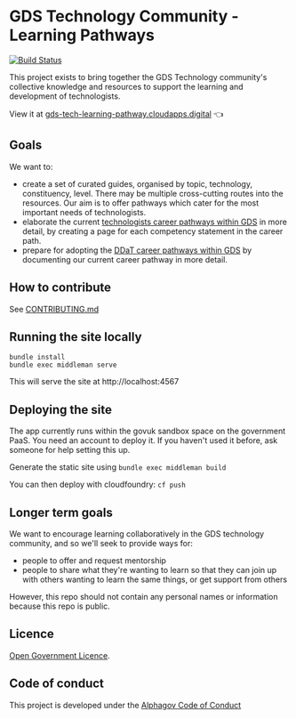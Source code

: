 # GDS Technology Community - Learning Pathways
[![Build Status](https://circleci.com/gh/alphagov/gds-tech-learning-pathway.svg?&style=shield)](https://circleci.com/gh/alphagov/gds-tech-learning-pathway)

This project exists to bring together the GDS Technology community's collective knowledge and resources to support the learning and development of technologists.

View it at [gds-tech-learning-pathway.cloudapps.digital](https://gds-tech-learning-pathway.cloudapps.digital) 👈

## Goals

We want to:

- create a set of curated guides, organised by topic, technology, constituency, level. There may be multiple cross-cutting routes into the resources. Our aim is to offer pathways which cater for the most important needs of technologists.
- elaborate the current [technologists career pathways within GDS](https://docs.google.com/document/d/1_svjdchS8LIyKDF6-FAfVPSuvJmoIRgTQukuxl0XRfM/edit) in more detail, by creating a page for each competency statement in the career path.
- prepare for adopting the [DDaT career pathways within GDS](https://www.gov.uk/government/collections/digital-data-and-technology-job-roles-in-government#technical:-software-developer-) by documenting our current career pathway in more detail.

## How to contribute

See [CONTRIBUTING.md](https://gds-tech-learning-pathway.cloudapps.digital/CONTRIBUTING.html)

## Running the site locally
```
bundle install
bundle exec middleman serve
```

This will serve the site at http://localhost:4567

## Deploying the site
The app currently runs within the govuk sandbox space on the government PaaS. You need an account to deploy it. If you haven't used it before, ask someone for help setting this up.

Generate the static site using `bundle exec middleman build`

You can then deploy with cloudfoundry: `cf push`

## Longer term goals

We want to encourage learning collaboratively in the GDS technology community, and so we'll seek to provide ways for:

- people to offer and request mentorship
- people to share what they're wanting to learn so that they can join up with others wanting to learn the same things, or get support from others

However, this repo should not contain any personal names or information because this repo is public.

## Licence

[Open Government Licence](LICENCE.md).

## Code of conduct

This project is developed under the [Alphagov Code of Conduct](https://github.com/alphagov/code-of-conduct)
